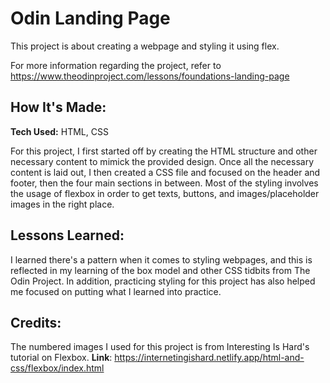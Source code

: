 # Odin Landing Page
This project is about creating a webpage and styling it using flex. 

For more information regarding the project, refer to https://www.theodinproject.com/lessons/foundations-landing-page

## How It's Made:

**Tech Used:** HTML, CSS

For this project, I first started off by creating the HTML structure and other necessary content to mimick the provided design. Once all the necessary content is laid out, I then created a CSS file and focused on the header and footer, then the four main sections in between. Most of the styling involves the usage of flexbox in order to get texts, buttons, and images/placeholder images in the right place.

## Lessons Learned:

I learned there's a pattern when it comes to styling webpages, and this is reflected in my learning of the box model and other CSS tidbits from The Odin Project. In addition, practicing styling for this project has also helped me focused on putting what I learned into practice.

## Credits:

The numbered images I used for this project is from Interesting Is Hard's tutorial on Flexbox.
**Link**: https://internetingishard.netlify.app/html-and-css/flexbox/index.html